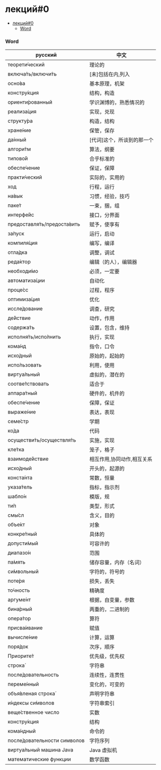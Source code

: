 # лекций#0

- [лекций#0](#лекций0)
    - [Word](#word)

### Word

|     русский                         |   中文             |
|------------------------------|----------------|
| теорети́ческий               | 理论的            |
| включа́ть/включи́ть          | [未]包括在内,列入     |
| осно́ва                      | 基本原理，机架        |
| констру́кция                 | 结构，构造          |
| ориенти́рованный             | 学识渊博的，熟悉情况的    |
| реализа́ция                  | 实现，兑现          |
| структу́ра                   | 构造，结构          |
| хране́ние                    | 保管，保存          |
| да́нный                      | [代词]这个，所谈到的那一个 |
| алгори́тм                    | 算法，纲要          |
| типово́й                     | 合乎标准的          |
| обеспе́чение                 | 保证，保障          |
| практи́ческий                | 实际的，实用的        |
| ход                          | 行程，运行          |
| на́вык                       | 习惯，经验，技巧       |
| паке́т                       | 一束，捆，组         |
| интерфе́йс                   | 接口，分界面         |
| предоставля́ть/предоста́вить | 赋予，使享有         |
| за́пуск                      | 运行，启动          |
| компиля́ция                  | 编写，编译          |
| отла́дка                     | 调整，调试          |
| реда́ктор                    | 编辑（的人），编辑器     |
| необходи́мо                  | 必须，一定要         |
| автоматиза́ции               | 自动化            |
| проце́сс                     | 过程，程序          |
| оптимиза́ция                 | 优化             |
| иссле́дование                | 调查，研究          |
| де́йствие                    | 动作，作用          |
| содержа́ть                   | 设置，包含，维持       |
| исполня́ть/испо́лнить        | 执行，实现          |
| кома́нд                      | 指令，口令          |
| исхо́дный                    | 原始的，起始的        |
| испо́льзовать                | 利用，使用          |
| виртуа́льный                 | 虚拟的，潜在的        |
| соотве́тствовать             | 适合于            |
| аппара́тный                  | 硬件的，机件的        |
| обеспе́чение                 | 保障，保证          |
| выраже́ние                   | 表达，表现          |
| семе́стр                     | 学期             |
| ко́да                        | 代码             |
| осуществи́ть/осуществля́ть   | 实施，实现          |
| кле́тка                      | 笼子，格子          |
| взаимоде́йствие              | 相互作用,协同动作,相互关系 |
| исхо́дный                    | 开头的，起源的        |
| конста́нта                   | 常数，恒量          |
| указа́тель                   | 指标，指示剂         |
| шабло́н                      | 模版，规           |
| ти́п                         | 类型，形式          |
| смы́сл                       | 含义，目的          |
| объе́кт                      | 对象             |
| конкре́тный                  | 具体的            |
| допусти́мый                  | 可容许的           |
| диапазо́н                    | 范围             |
| па́мять                      | 储存容量，内存（名词）    |
| си́мвольный                  | 字符的，符号的        |
| поте́ря                      | 损失，丢失          |
| то́чность                    | 精确度            |
| аргуме́нт                    | 根据，自变量，参数      |
| бина́рный                    | 两重的，二进制的       |
| опера́тор                    | 算符             |
| присва́ивание                | 赋值             |
| вычисле́ние                  | 计算，运算          |
| поря́док                     | 次序，顺序          |
| Приорите́т                   | 优先级，优先权        |
| строка́                      | 字符串            |
| после́довательность          | 连续性，连贯性        |
| переме́нный                  | 变化的，可变的        |
| объя́вленая строка́          | 声明字符串          |
| и́ндексы си́мволов           | 字符串索引          |
| веще́ственное число          | 实数             |
| констру́кция                 | 结构             |
| кома́ндный                   | 命令的            |
| после́довательности символов | 字符序列           |
| виртуа́льный машина Java     | Java 虚拟机        |
| математические функции       | 数学函数           |

